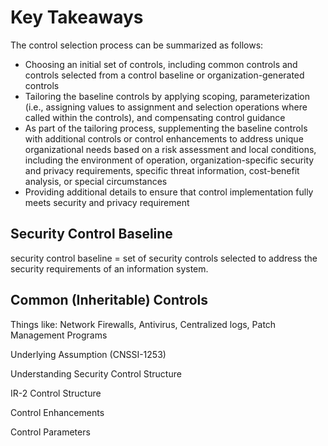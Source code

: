 # Key Takeaways
The control selection process can be summarized as follows:

- Choosing an initial set of controls, including common controls and controls selected from a control baseline or organization-generated controls
- Tailoring the baseline controls by applying scoping, parameterization (i.e., assigning values to assignment and selection operations where called within the controls), and compensating control guidance
- As part of the tailoring process, supplementing the baseline controls with additional controls 
or control enhancements to address unique organizational needs based on a risk assessment and local conditions,
including the environment of operation, organization-specific security and privacy requirements, 
specific threat information, cost-benefit analysis, or special circumstances
- Providing additional details to ensure that control implementation fully meets security and privacy requirement

## Security Control Baseline
security control baseline = set of security controls selected to address the security requirements of an information system.

## Common (Inheritable) Controls
Things like: Network Firewalls, Antivirus, Centralized logs, Patch Management Programs


Underlying Assumption (CNSSI-1253)

Understanding Security Control Structure

IR-2 Control Structure

Control Enhancements

Control Parameters


